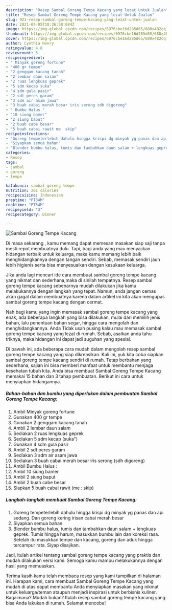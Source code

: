 ```yaml
---
description: "Resep Sambal Goreng Tempe Kacang yang lezat Untuk Jualan"
title: "Resep Sambal Goreng Tempe Kacang yang lezat Untuk Jualan"
slug: 921-resep-sambal-goreng-tempe-kacang-yang-lezat-untuk-jualan
date: 2021-04-05T18:36:58.684Z
image: https://img-global.cpcdn.com/recipes/6976cbe16d285d65/680x482cq70/sambal-goreng-tempe-kacang-foto-resep-utama.jpg
thumbnail: https://img-global.cpcdn.com/recipes/6976cbe16d285d65/680x482cq70/sambal-goreng-tempe-kacang-foto-resep-utama.jpg
cover: https://img-global.cpcdn.com/recipes/6976cbe16d285d65/680x482cq70/sambal-goreng-tempe-kacang-foto-resep-utama.jpg
author: Cynthia Henry
ratingvalue: 4.8
reviewcount: 5
recipeingredient:
- " Minyak goreng fortune"
- "400 gr tempe"
- "2 genggam kacang tanah"
- "2 lembar daun salam"
- "2 ruas lengkuas geprek"
- "5 sdm kecap suka"
- "4 sdm gula pasir"
- "2 sdt peres garam"
- "3 sdm air asam jawa"
- "3 buah cabai merah besar iris serong sdh digoreng"
- " Bumbu Halus "
- "10 siung bamer"
- "2 siung baput"
- "2 buah cabe besar"
- "5 buah cabai rawit me  skip"
recipeinstructions:
- "Goreng tempeterlebih dahulu hingga krispi dg minyak yg panas dan api sedang. Dan goreng kering irisan cabai merah besar"
- "Siyapkan semua bahan"
- "Blender bumbu halus, tumis dan tambahkan daun salam + lengkuas geprek. Tumis hingga harum, masukkan bumbu lain dan koreksi rasa. Setelah itu masukkan tempe dan kacang, goreng dan aduk hingga tercampur rata. Siyap disajikan."
categories:
- Resep
tags:
- sambal
- goreng
- tempe

katakunci: sambal goreng tempe 
nutrition: 261 calories
recipecuisine: Indonesian
preptime: "PT34M"
cooktime: "PT54M"
recipeyield: "3"
recipecategory: Dinner

---
```



![Sambal Goreng Tempe Kacang](https://img-global.cpcdn.com/recipes/6976cbe16d285d65/680x482cq70/sambal-goreng-tempe-kacang-foto-resep-utama.jpg)

Di masa  sekarang , kamu memang dapat memesan masakan siap saji tanpa mesti repot membuatnya dulu. Tapi, bagi anda yang mau menyajikan hidangan terbaik untuk keluarga, maka kamu memang lebih baik menghidangkannya dengan tangan sendiri. Sebab, memasak sendiri jauh lebih higienis serta bisa menyesuaikan dengan kesukaan keluarga.

Jika anda lagi mencari ide cara membuat sambal goreng tempe kacang yang nikmat dan sederhana,maka di sinilah tempatnya. Resep sambal goreng tempe kacang  sebenarnya mudah dilakukan jika kamu melakukannya dengan langkah yang tepat. Namun, anda jangan cemas akan gagal dalam membuatnya 
karena dalam artikel ini kita akan mengupas sambal goreng tempe kacang dengan cermat.  



Nah bagi kamu yang ingin memasak sambal goreng tempe kacang yang enak, ada beberapa langkah yang bisa dilakukan, mulai dari memilih jenis bahan, lalu penentuan bahan segar, hingga cara mengolah dan menghidangkannya. Anda Tidak usah pusing kalau mau memasak sambal goreng tempe kacang yang lezat di rumah. Sebab, asalkan anda  tahu triknya, maka hidangan ini dapat jadi suguhan yang spesial.

Di bawah ini, ada beberapa cara mudah dalam mengolah resep sambal goreng tempe kacang yang siap dikreasikan. Kali ini, yuk kita coba siapkan sambal goreng tempe kacang sendiri di rumah. Tetap berbahan yang sederhana, sajian ini bisa memberi manfaat untuk membantu menjaga kesehatan tubuh kita. Anda bisa membuat Sambal Goreng Tempe Kacang memakai 15 bahan dan 3 tahap pembuatan. Berikut ini cara untuk menyiapkan hidangannya.

<!--inarticleads1-->

##### Bahan-bahan dan bumbu yang diperlukan dalam pembuatan Sambal Goreng Tempe Kacang:

1. Ambil  Minyak goreng fortune
1. Gunakan 400 gr tempe
1. Gunakan 2 genggam kacang tanah
1. Ambil 2 lembar daun salam
1. Sediakan 2 ruas lengkuas geprek
1. Sediakan 5 sdm kecap (suka&#34;)
1. Gunakan 4 sdm gula pasir
1. Ambil 2 sdt peres garam
1. Sediakan 3 sdm air asam jawa
1. Sediakan 3 buah cabai merah besar iris serong (sdh digoreng)
1. Ambil  Bumbu Halus :
1. Ambil 10 siung bamer
1. Ambil 2 siung baput
1. Ambil 2 buah cabe besar
1. Siapkan 5 buah cabai rawit (me : skip)




<!--inarticleads2-->

##### Langkah-langkah membuat Sambal Goreng Tempe Kacang:

1. Goreng tempeterlebih dahulu hingga krispi dg minyak yg panas dan api sedang. Dan goreng kering irisan cabai merah besar
1. Siyapkan semua bahan
1. Blender bumbu halus, tumis dan tambahkan daun salam + lengkuas geprek. Tumis hingga harum, masukkan bumbu lain dan koreksi rasa. Setelah itu masukkan tempe dan kacang, goreng dan aduk hingga tercampur rata. Siyap disajikan.




Jadi, itulah artikel tentang  sambal goreng tempe kacang  yang praktis dan mudah dilakukan versi kami. Semoga kamu mampu melakukannya dengan hasil yang memuaskan. 

Terima kasih kamu telah membaca resep yang kami tampilkan di halaman ini. Harapan kami, cara membuat  Sambal Goreng Tempe Kacang yang mudah di atas dapat membantu Anda menyiapkan masakan yang nikmat untuk keluarga/teman ataupun menjadi inspirasi untuk berbisnis kuliner. Bagaimana? Mudah bukan? Itulah resep sambal goreng tempe kacang yang bisa Anda lakukan di rumah. Selamat mencoba!

